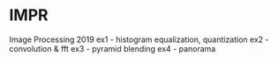 # IMPR
Image Processing 2019
ex1 - histogram equalization, quantization
ex2 - convolution & fft
ex3 - pyramid blending
ex4 - panorama
